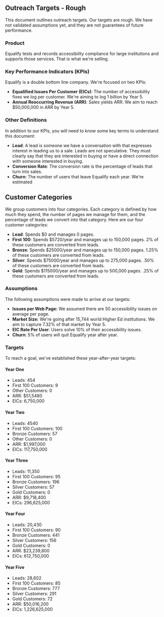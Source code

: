 ## Outreach Targets - Rough
This document outlines outreach targets. Our targets are rough. We have not validated assumptions yet, and they are not guarantees of future performance.

### Product
Equalify tests and records accessibility compliance for large institutions and supports those services. That is what we're selling.

### Key Performance Indicators (KPIs)
Equalify is a double bottom line company. We're focused on two KPIs:
- **Equalified Issues Per Customer (EICs)**: The number of accessibility fixes we log per customer. We're aiming to log 1 billion by Year 5.
- **Annual Reoccurring Revenue (ARR)**: Sales yields ARR. We aim to reach $50,000,000 in ARR by Year 5.

### Other Definitions
In addition to our KPIs, you will need to know some key terms to understand this document:
- **Lead**: A lead is someone we have a conversation with that expresses interest in leading us to a sale. Leads are not speculative. They must clearly say that they are interested in buying or have a direct connection with someone interested in buying.
- **Conversion Rate**: The conversion rate is the percentage of leads that turn into sales. 
- **Churn**: The number of users that leave Equalify each year. We're estimated

## Customer Categories
We group customers into four categories. Each category is defined by how much they spend, the number of pages we manage for them, and the percentage of leads we convert into that category. Here are our four customer categories:
- **Lead**: Spends $0 and manages 0 pages.
- **First 100**: Spends $5720/year and manages up to 150,000 pages. 2% of these customers are converted from leads.
- **Bronze**: Spends $25000/year and manages up to 150,000 pages. 1.25% of these customers are converted from leads.
- **Silver**: Spends $75000/year and manages up to 275,000 pages. .50% of these customers are converted from leads.
- **Gold**: Spends $115000/year and manages up to 500,000 pages. .25% of these customers are converted from leads.

### Assumptions
The following assumptions were made to arrive at our targets:
- **Issues per Web Page:** We assumed there are 50 accessibility issues on average per page.
- **Market Size:** We're going after 15,744 world Higher Ed institutions. We aim to capture 7.32% of that market by Year 5.
- **EIC Rate Per User**: Users solve 10% of their accessibility issues.
- **Churn**: 5% of users will quit Equalify year after year.

### Targets
To reach a goal, we've established these year-after-year targets:

#### Year One
- Leads: 454
- First 100 Customers: 9
- Other Customers: 0
- ARR: $51,5480
- EICs: 6,750,000

#### Year Two
- Leads: 4540
- First 100 Customers: 100
- Bronze Customers: 57
- Other Customers: 0 
- ARR: $1,997,000
- EICs: 117,750,000

#### Year Three
- Leads: 11,350
- First 100 Customers: 95
- Bronze Customers: 196
- Silver Customers: 57
- Gold Customers: 0 
- ARR: $9,718,400
- EICs: 296,625,000

#### Year Four
- Leads: 20,430
- First 100 Customers: 90
- Bronze Customers: 441
- Silver Customers: 156
- Gold Customers: 0 
- ARR: $23,239,800
- EICs: 612,750,000

#### Year Five
- Leads: 28,602
- First 100 Customers: 85
- Bronze Customers: 777
- Silver Customers: 291
- Gold Customers: 72 
- ARR: $50,016,200
- EICs: 1,226,625,000
